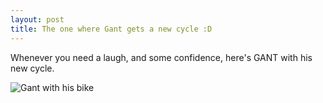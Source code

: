 ```yaml
---
layout: post
title: The one where Gant gets a new cycle :D
---
```


Whenever you need a laugh, and some confidence, here's GANT with his new cycle.

![Gant with his bike](/images/gant_new_cycle.jpg)

